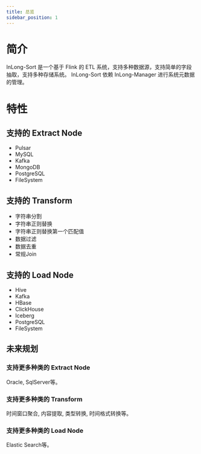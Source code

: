 ```yaml
---
title: 总览
sidebar_position: 1
---
```


# 简介
InLong-Sort 是一个基于 Flink 的 ETL 系统，支持多种数据源，支持简单的字段抽取，支持多种存储系统。
InLong-Sort 依赖 InLong-Manager 进行系统元数据的管理。

# 特性

## 支持的 Extract Node 
- Pulsar
- MySQL
- Kafka
- MongoDB
- PostgreSQL
- FileSystem

## 支持的 Transform 
- 字符串分割
- 字符串正则替换
- 字符串正则替换第一个匹配值
- 数据过滤
- 数据去重
- 常规Join

## 支持的 Load Node 
- Hive
- Kafka
- HBase
- ClickHouse
- Iceberg
- PostgreSQL
- FileSystem

## 未来规划
### 支持更多种类的 Extract Node
Oracle, SqlServer等。

### 支持更多种类的 Transform 
时间窗口聚合, 内容提取, 类型转换, 时间格式转换等。

### 支持更多种类的 Load Node 
Elastic Search等。

